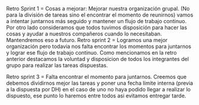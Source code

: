 Retro Sprint 1 = 
Cosas a mejorar: Mejorar nuestra organización grupal. (No para la división de tareas sino el encontrar el momento de reunirnos) 
vamos a intentar juntarnos más seguido y mantener un flujo de trabajo continuo. 
Por otro lado consideramos que todos tuvimos disposición para hacer las cosas y ayudar 
a nuestros compañeros cuando lo necesitaban. Mantendremos eso a futuro.
Retro sprint 2 = 
Logramos una mejor organización pero todavia nos falta encontrar los momentos para juntarnos y lograr ese flujo de trabajo continuo. 
Como mencionamos en la retro anterior destacamos la voluntad y disposicion de todos los integrantes del grupo para realizar
las tareas dispuestas. 

Retro sprint 3 = Falta encontrar el momento para juntarnos. Creemos que debemos dividirnos mejor las tareas y poner una fecha límite interna (previa a la dispuesta por DH) en el caso de uno no haya podido llegar a realizar lo dispuesto, ese punto lo haremos entre todos asi evitamos entregar tarde.   

